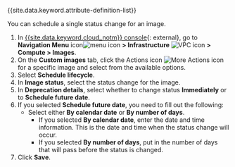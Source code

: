 
{{site.data.keyword.attribute-definition-list}}

You can schedule a single status change for an image.

1. In [{{site.data.keyword.cloud_notm}} console](/login){: external}, go to **Navigation Menu** icon![menu icon](../icons/icon_hamburger.svg) **> Infrastructure** ![VPC icon](../../icons/vpc.svg) **> Compute > Images**.
1. On the **Custom images** tab,  click the Actions icon ![More Actions icon](../icons/action-menu-icon.svg) for a specific image and select from the available options.
1. Select **Schedule lifecycle**.
1. In **Image status**, select the status change for the image.
1. In **Deprecation details**, select whether to change status **Immediately** or to **Schedule future date**.
1. If you selected **Schedule future date**, you need to fill out the following:
   - Select either **By calendar date** or **By number of days**.
      - If you selected **By calendar date**, enter the date and time information. This is the date and time when the status change will occur.
      - If you selected **By number of days**, put in the number of days that will pass before the status is changed.
1. Click **Save**.
